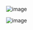 ![image](https://github.com/JunYoung0404/aigraphics/assets/50895748/9f2d8775-dfbd-4011-9ab9-2a1aae6abd41)

![image](https://github.com/JunYoung0404/aigraphics/assets/50895748/be0e0dd4-5e16-424d-a1f1-2684c7618609)
